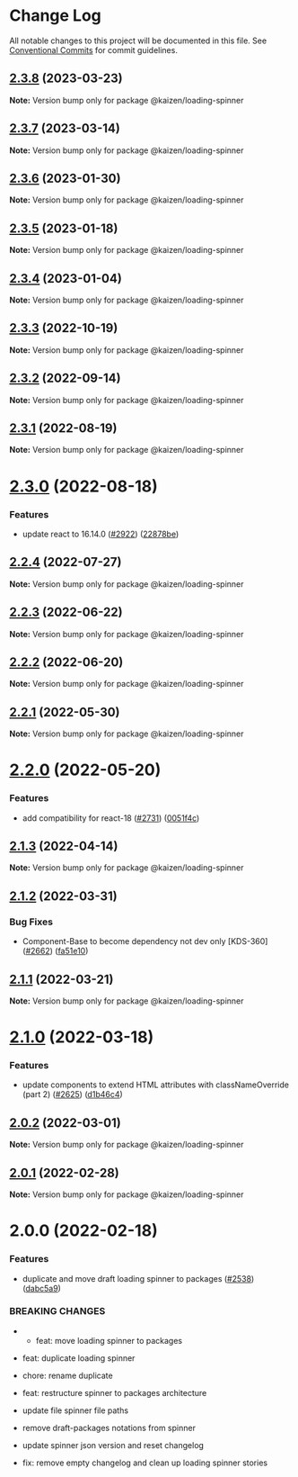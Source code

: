 # Change Log

All notable changes to this project will be documented in this file.
See [Conventional Commits](https://conventionalcommits.org) for commit guidelines.

## [2.3.8](https://github.com/cultureamp/kaizen-design-system/compare/@kaizen/loading-spinner@2.3.7...@kaizen/loading-spinner@2.3.8) (2023-03-23)

**Note:** Version bump only for package @kaizen/loading-spinner





## [2.3.7](https://github.com/cultureamp/kaizen-design-system/compare/@kaizen/loading-spinner@2.3.6...@kaizen/loading-spinner@2.3.7) (2023-03-14)

**Note:** Version bump only for package @kaizen/loading-spinner





## [2.3.6](https://github.com/cultureamp/kaizen-design-system/compare/@kaizen/loading-spinner@2.3.5...@kaizen/loading-spinner@2.3.6) (2023-01-30)

**Note:** Version bump only for package @kaizen/loading-spinner





## [2.3.5](https://github.com/cultureamp/kaizen-design-system/compare/@kaizen/loading-spinner@2.3.4...@kaizen/loading-spinner@2.3.5) (2023-01-18)

**Note:** Version bump only for package @kaizen/loading-spinner





## [2.3.4](https://github.com/cultureamp/kaizen-design-system/compare/@kaizen/loading-spinner@2.3.3...@kaizen/loading-spinner@2.3.4) (2023-01-04)

**Note:** Version bump only for package @kaizen/loading-spinner





## [2.3.3](https://github.com/cultureamp/kaizen-design-system/compare/@kaizen/loading-spinner@2.3.2...@kaizen/loading-spinner@2.3.3) (2022-10-19)

**Note:** Version bump only for package @kaizen/loading-spinner





## [2.3.2](https://github.com/cultureamp/kaizen-design-system/compare/@kaizen/loading-spinner@2.3.1...@kaizen/loading-spinner@2.3.2) (2022-09-14)

**Note:** Version bump only for package @kaizen/loading-spinner





## [2.3.1](https://github.com/cultureamp/kaizen-design-system/compare/@kaizen/loading-spinner@2.3.0...@kaizen/loading-spinner@2.3.1) (2022-08-19)

**Note:** Version bump only for package @kaizen/loading-spinner





# [2.3.0](https://github.com/cultureamp/kaizen-design-system/compare/@kaizen/loading-spinner@2.2.4...@kaizen/loading-spinner@2.3.0) (2022-08-18)


### Features

* update react to 16.14.0 ([#2922](https://github.com/cultureamp/kaizen-design-system/issues/2922)) ([22878be](https://github.com/cultureamp/kaizen-design-system/commit/22878beee1884e2f58d0447b3908321937175228))





## [2.2.4](https://github.com/cultureamp/kaizen-design-system/compare/@kaizen/loading-spinner@2.2.3...@kaizen/loading-spinner@2.2.4) (2022-07-27)

**Note:** Version bump only for package @kaizen/loading-spinner





## [2.2.3](https://github.com/cultureamp/kaizen-design-system/compare/@kaizen/loading-spinner@2.2.2...@kaizen/loading-spinner@2.2.3) (2022-06-22)

**Note:** Version bump only for package @kaizen/loading-spinner





## [2.2.2](https://github.com/cultureamp/kaizen-design-system/compare/@kaizen/loading-spinner@2.2.1...@kaizen/loading-spinner@2.2.2) (2022-06-20)

**Note:** Version bump only for package @kaizen/loading-spinner





## [2.2.1](https://github.com/cultureamp/kaizen-design-system/compare/@kaizen/loading-spinner@2.2.0...@kaizen/loading-spinner@2.2.1) (2022-05-30)

**Note:** Version bump only for package @kaizen/loading-spinner





# [2.2.0](https://github.com/cultureamp/kaizen-design-system/compare/@kaizen/loading-spinner@2.1.3...@kaizen/loading-spinner@2.2.0) (2022-05-20)


### Features

* add compatibility for react-18 ([#2731](https://github.com/cultureamp/kaizen-design-system/issues/2731)) ([0051f4c](https://github.com/cultureamp/kaizen-design-system/commit/0051f4cee82895acc2c2f44fc7bf8063857de57e))





## [2.1.3](https://github.com/cultureamp/kaizen-design-system/compare/@kaizen/loading-spinner@2.1.2...@kaizen/loading-spinner@2.1.3) (2022-04-14)

**Note:** Version bump only for package @kaizen/loading-spinner





## [2.1.2](https://github.com/cultureamp/kaizen-design-system/compare/@kaizen/loading-spinner@2.1.1...@kaizen/loading-spinner@2.1.2) (2022-03-31)


### Bug Fixes

* Component-Base to become dependency not dev only [KDS-360] ([#2662](https://github.com/cultureamp/kaizen-design-system/issues/2662)) ([fa51e10](https://github.com/cultureamp/kaizen-design-system/commit/fa51e10158c8d2c7f5f5c45c74dc259c28795c39))





## [2.1.1](https://github.com/cultureamp/kaizen-design-system/compare/@kaizen/loading-spinner@2.1.0...@kaizen/loading-spinner@2.1.1) (2022-03-21)

**Note:** Version bump only for package @kaizen/loading-spinner





# [2.1.0](https://github.com/cultureamp/kaizen-design-system/compare/@kaizen/loading-spinner@2.0.2...@kaizen/loading-spinner@2.1.0) (2022-03-18)


### Features

* update components to extend HTML attributes with classNameOverride (part 2) ([#2625](https://github.com/cultureamp/kaizen-design-system/issues/2625)) ([d1b46c4](https://github.com/cultureamp/kaizen-design-system/commit/d1b46c4acec9a940cf0b2134d6477903387e2b05))





## [2.0.2](https://github.com/cultureamp/kaizen-design-system/compare/@kaizen/loading-spinner@2.0.1...@kaizen/loading-spinner@2.0.2) (2022-03-01)

**Note:** Version bump only for package @kaizen/loading-spinner





## [2.0.1](https://github.com/cultureamp/kaizen-design-system/compare/@kaizen/loading-spinner@2.0.0...@kaizen/loading-spinner@2.0.1) (2022-02-28)

**Note:** Version bump only for package @kaizen/loading-spinner





# 2.0.0 (2022-02-18)


### Features

* duplicate and move draft loading spinner to packages ([#2538](https://github.com/cultureamp/kaizen-design-system/issues/2538)) ([dabc5a9](https://github.com/cultureamp/kaizen-design-system/commit/dabc5a9511a555151f1640e8f89de046c064569e))


### BREAKING CHANGES

* * feat: move loading spinner to packages

* feat: duplicate loading spinner

* chore: rename duplicate

* feat: restructure spinner to packages architecture

* update file spinner file paths

* remove draft-packages notations from spinner

* update spinner json version and reset changelog

* fix: remove empty changelog and clean up loading spinner stories
